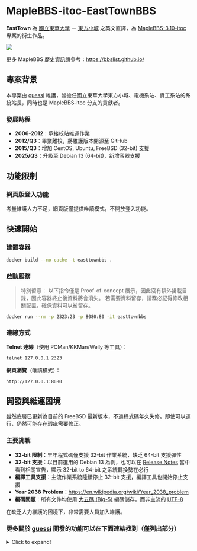 # MapleBBS-itoc-EastTownBBS

**EastTown** 為 [國立東華大學](https://www.ndhu.edu.tw/) － [東方小城](http://bbs.ndhu.edu.tw) 之英文直譯，為 [MapleBBS-3.10-itoc](http://processor.tfcis.org/~itoc) 專案的衍生作品。

![](http://bbs.ndhu.edu.tw/link?frontpage.png)

更多 MapleBBS 歷史資訊請參考：https://bbslist.github.io/

## 專案背景

本專案由 [guessi](https://github.com/guessi) 維護，曾擔任國立東華大學東方小城、電機系站、資工系站的系統站長，同時也是 MapleBBS-itoc 分支的貢獻者。

### 發展時程

- **2006-2012**：承接校站維運作業
- **2012/Q3**：畢業離校，將維護版本開源至 GitHub
- **2015/Q3**：增加 CentOS, Ubuntu, FreeBSD (32-bit) 支援
- **2025/Q3**：升級至 Debian 13 (64-bit)，新增容器支援

## 功能限制

### 網頁版登入功能

考量維護人力不足，網頁版僅提供唯讀模式，不開放登入功能。


## 快速開始

### 建置容器

```bash
docker build --no-cache -t easttownbbs .
```

### 啟動服務

> 特別留意：
> 以下指令僅是 Proof-of-concept 展示，因此沒有額外掛載目錄，因此容器終止後資料將會消失。
> 若需要資料留存，請務必記得修改相關配置，確保資料可以被留存。

```bash
docker run --rm -p 2323:23 -p 8080:80 -it easttownbbs
```

### 連線方式

**Telnet 連線**（使用 PCMan/KKMan/Welly 等工具）：
```bash
telnet 127.0.0.1 2323
```

**網頁瀏覽**（唯讀模式）：
```
http://127.0.0.1:8080
```

## 開發與維運困境

雖然底層已更新為目前的 FreeBSD 最新版本，不過程式碼年久失修。即使可以運行，仍然可能存在瑕疵需要修正。

### 主要挑戰

- **32-bit 限制**：早年程式碼僅支援 32-bit 作業系統，缺乏 64-bit 支援彈性
- **32-bit 支援**：以目前選用的 Debian 13 為例，也可以在 [Release Notes](https://www.debian.org/releases/stable/release-notes/issues.en.html#reduced-support-for-i386) 當中看到相關宣告，顯示 32-bit to 64-bit 之系統轉換勢在必行
- **編譯工具支援**：主流作業系統陸續停止 32-bit 支援，編譯工具也開始停止支援
- **Year 2038 Problem**：https://en.wikipedia.org/wiki/Year_2038_problem
- **編碼問題**：所有文件均使用 [大五碼 (Big-5)](https://zh.wikipedia.org/zh-tw/%E5%A4%A7%E4%BA%94%E7%A2%BC) 編碼儲存，而非主流的 [UTF-8](https://zh.wikipedia.org/zh-tw/UTF-8)

在缺乏人力維護的困境下，非常需要人員加入維護。

### 更多關於 [guessi](https://github.com/guessi) 開發的功能可以在下面連結找到（僅列出部分）

<details><!-- markdownlint-disable-line -->
<summary>Click to expand!</summary><!-- markdownlint-disable-line -->

* https://github.com/xeonchen/maplebbs-itoc/blob/master/gem/3/A11V6KT3
* https://github.com/xeonchen/maplebbs-itoc/blob/master/gem/3/A120E6G3
* https://github.com/xeonchen/maplebbs-itoc/blob/master/gem/4/A123IK04
* https://github.com/xeonchen/maplebbs-itoc/blob/master/gem/8/A0VON2J8
* https://github.com/xeonchen/maplebbs-itoc/blob/master/gem/9/A12F0BS9
* https://github.com/xeonchen/maplebbs-itoc/blob/master/gem/A/A120IA9A
* https://github.com/xeonchen/maplebbs-itoc/blob/master/gem/A/A1248IJA
* https://github.com/xeonchen/maplebbs-itoc/blob/master/gem/A/A12ETKJA
* https://github.com/xeonchen/maplebbs-itoc/blob/master/gem/B/A122P16B
* https://github.com/xeonchen/maplebbs-itoc/blob/master/gem/C/A12B3GSC
* https://github.com/xeonchen/maplebbs-itoc/blob/master/gem/E/A12VB0ME
* https://github.com/xeonchen/maplebbs-itoc/blob/master/gem/F/A12L28FF
* https://github.com/xeonchen/maplebbs-itoc/blob/master/gem/F/A12L63JF
* https://github.com/xeonchen/maplebbs-itoc/blob/master/gem/G/A1248JCG
* https://github.com/xeonchen/maplebbs-itoc/blob/master/gem/G/A127SCJG
* https://github.com/xeonchen/maplebbs-itoc/blob/master/gem/G/A128D90G
* https://github.com/xeonchen/maplebbs-itoc/blob/master/gem/H/A117BP8H
* https://github.com/xeonchen/maplebbs-itoc/blob/master/gem/H/A122CSUH
* https://github.com/xeonchen/maplebbs-itoc/blob/master/gem/H/A127PTRH
* https://github.com/xeonchen/maplebbs-itoc/blob/master/gem/H/A12BQ0KH
* https://github.com/xeonchen/maplebbs-itoc/blob/master/gem/I/A122Q1OI
* https://github.com/xeonchen/maplebbs-itoc/blob/master/gem/J/A126EGAJ
* https://github.com/xeonchen/maplebbs-itoc/blob/master/gem/J/A12QCLCJ
* https://github.com/xeonchen/maplebbs-itoc/blob/master/gem/O/A124N49O
* https://github.com/xeonchen/maplebbs-itoc/blob/master/gem/P/A128SEQP
* https://github.com/xeonchen/maplebbs-itoc/blob/master/gem/Q/A12OD6HQ
* https://github.com/xeonchen/maplebbs-itoc/blob/master/gem/Q/A1346CBQ
* https://github.com/xeonchen/maplebbs-itoc/blob/master/gem/S/A12BRN1S
* https://github.com/xeonchen/maplebbs-itoc/blob/master/gem/S/A12VNAGS
* https://github.com/xeonchen/maplebbs-itoc/blob/master/gem/V/A126SJ4V
* https://github.com/xeonchen/maplebbs-itoc/blob/master/gem/V/A12ETLUV
* https://github.com/xeonchen/maplebbs-itoc/blob/master/gem/V/A12PQ08V

</details>
